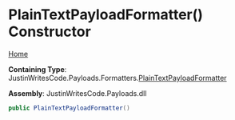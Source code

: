 # PlainTextPayloadFormatter\(\) Constructor

[Home](../../../../README.md)

**Containing Type**: JustinWritesCode\.Payloads\.Formatters\.[PlainTextPayloadFormatter](../README.md)

**Assembly**: JustinWritesCode\.Payloads\.dll

```csharp
public PlainTextPayloadFormatter()
```

